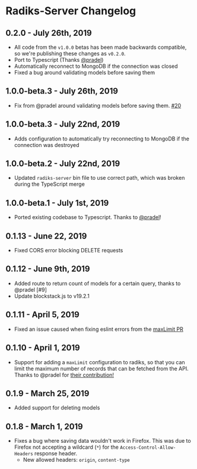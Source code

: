 # Radiks-Server Changelog

## 0.2.0 - July 26th, 2019

- All code from the `v1.0.0` betas has been made backwards compatible, so we're publishing these changes as `v0.2.0`.
- Port to Typescript (Thanks [@pradel](https://github.com/pradel))
- Automatically reconnect to MongoDB if the connection was closed
- Fixed a bug around validating models before saving them

## 1.0.0-beta.3 - July 26th, 2019

- Fix from @pradel around validating models before saving them. [#20](https://github.com/blockstack-radiks/radiks-server/pull/20)

## 1.0.0-beta.3 - July 22nd, 2019

- Adds configuration to automatically try reconnecting to MongoDB if the connection was destroyed

## 1.0.0-beta.2 - July 22nd, 2019

- Updated `radiks-server` bin file to use correct path, which was broken during the TypeScript merge

## 1.0.0-beta.1 - July 1st, 2019

- Ported existing codebase to Typescript. Thanks to [@pradel](https://github.com/blockstack-radiks/radiks-server/pull/14)!

## 0.1.13 - June 22, 2019

- Fixed CORS error blocking DELETE requests

## 0.1.12 - June 9th, 2019

- Added route to return count of models for a certain query, thanks to @pradel [#9]
- Update blockstack.js to v19.2.1

## 0.1.11 - April 5, 2019

- Fixed an issue caused when fixing eslint errors from the [maxLimit PR](https://github.com/blockstack-radiks/radiks-server/pull/5)

## 0.1.10 - April 1, 2019

- Support for adding a `maxLimit` configuration to radiks, so that you can limit the maximum number of records that can be fetched from the API. Thanks to @pradel for [their contribution!](https://github.com/blockstack-radiks/radiks-server/pull/5)

## 0.1.9 - March 25, 2019

- Added support for deleting models

## 0.1.8 - March 1, 2019

- Fixes a bug where saving data wouldn't work in Firefox. This was due to Firefox not accepting a wildcard (`*`) for the `Access-Control-Allow-Headers` response header.
  - New allowed headers: `origin`, `content-type`
